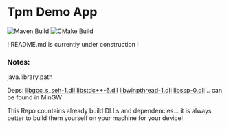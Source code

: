 # Tpm Demo App

![Maven Build](https://github.com/jgteam/tpmTokenDemo/actions/workflows/maven.yml/badge.svg)
![CMake Build](https://github.com/jgteam/tpmTokenDemo/actions/workflows/cmake.yml/badge.svg)


! README.md is currently under construction !






### Notes:
java.library.path 

Deps:
[libgcc_s_seh-1.dll](library/libgcc_s_seh-1.dll)
[libstdc++-6.dll](library/libstdc%2B%2B-6.dll)
[libwinpthread-1.dll](library/libwinpthread-1.dll)
[libssp-0.dll](library/libssp-0.dll)
.. can be found in MinGW

This Repo countains already build DLLs and dependencies... it is always better to build them yourself on your machine for your device!